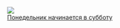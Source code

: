 ![](/books/sf_humor/Аркадий%20Натанович%20Стругацкий/Понедельник%20начинается%20в%20субботу.jpg)  
[Понедельник начинается в субботу](/books/sf_humor/Аркадий%20Натанович%20Стругацкий/Понедельник%20начинается%20в%20субботу)
